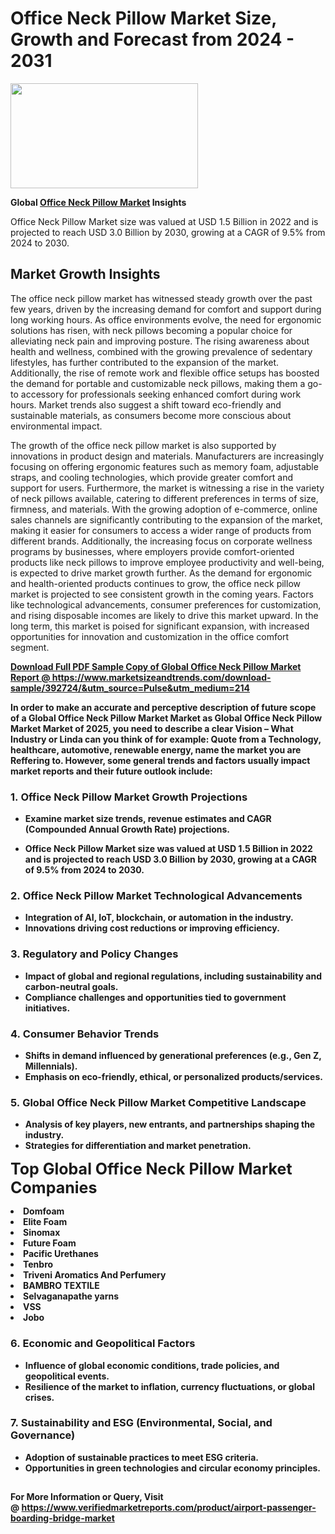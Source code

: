 <H1>Office Neck Pillow Market Size, Growth and Forecast from 2024 - 2031</H1><img class="aligncenter size-medium wp-image-584254" src="https://thirdeyenews.in/wp-content/uploads/2024/09/Global-Market-Research-300x168.jpeg" alt="" width="300" height="168" /><p><strong>Global&nbsp;<a href="https://www.marketsizeandtrends.com/download-sample/392724/&amp;utm_source=Pulse&amp;utm_medium=214">Office Neck Pillow Market</a> Insights</strong></p><p>Office Neck Pillow Market size was valued at USD 1.5 Billion in 2022 and is projected to reach USD 3.0 Billion by 2030, growing at a CAGR of 9.5% from 2024 to 2030.</p><p><h2>Market Growth Insights</h2> <p>The office neck pillow market has witnessed steady growth over the past few years, driven by the increasing demand for comfort and support during long working hours. As office environments evolve, the need for ergonomic solutions has risen, with neck pillows becoming a popular choice for alleviating neck pain and improving posture. The rising awareness about health and wellness, combined with the growing prevalence of sedentary lifestyles, has further contributed to the expansion of the market. Additionally, the rise of remote work and flexible office setups has boosted the demand for portable and customizable neck pillows, making them a go-to accessory for professionals seeking enhanced comfort during work hours. Market trends also suggest a shift toward eco-friendly and sustainable materials, as consumers become more conscious about environmental impact.</p> <p><strong><a href="#"></a></strong></p> <p>The growth of the office neck pillow market is also supported by innovations in product design and materials. Manufacturers are increasingly focusing on offering ergonomic features such as memory foam, adjustable straps, and cooling technologies, which provide greater comfort and support for users. Furthermore, the market is witnessing a rise in the variety of neck pillows available, catering to different preferences in terms of size, firmness, and materials. With the growing adoption of e-commerce, online sales channels are significantly contributing to the expansion of the market, making it easier for consumers to access a wider range of products from different brands. Additionally, the increasing focus on corporate wellness programs by businesses, where employers provide comfort-oriented products like neck pillows to improve employee productivity and well-being, is expected to drive market growth further. As the demand for ergonomic and health-oriented products continues to grow, the office neck pillow market is projected to see consistent growth in the coming years. Factors like technological advancements, consumer preferences for customization, and rising disposable incomes are likely to drive this market upward. In the long term, this market is poised for significant expansion, with increased opportunities for innovation and customization in the office comfort segment.</p> <p><strong><a href="#"></p><p><span class=""><strong>Download Full PDF Sample Copy of Global Office Neck Pillow Market Report</strong> @ <a href="https://www.marketsizeandtrends.com/download-sample/392724/&amp;utm_source=Pulse&amp;utm_medium=214" target="_blank">https://www.marketsizeandtrends.com/download-sample/392724/&amp;utm_source=Pulse&amp;utm_medium=214</a></span></p><p>In order to make an accurate and perceptive description of future scope of a Global&nbsp;Office Neck Pillow Market Market as Global&nbsp;Office Neck Pillow Market Market of 2025, you need to describe a clear Vision &ndash; What Industry or Linda can you think of for example: Quote from a Technology, healthcare, automotive, renewable energy, name the market you are Reffering to. However, some general trends and factors usually impact market reports and their future outlook include:</p><h3>1.&nbsp;<strong>Office Neck Pillow Market Growth Projections</strong></h3><ul><li>Examine market size trends, revenue estimates and CAGR (Compounded Annual Growth Rate) projections.</li><li><p>Office Neck Pillow Market size was valued at USD 1.5 Billion in 2022 and is projected to reach USD 3.0 Billion by 2030, growing at a CAGR of 9.5% from 2024 to 2030.</p></li></ul><h3>2.&nbsp;<strong>Office Neck Pillow Market Technological Advancements</strong></h3><ul><li>Integration of AI, IoT, blockchain, or automation in the industry.</li><li>Innovations driving cost reductions or improving efficiency.</li></ul><h3>3.&nbsp;<strong>Regulatory and Policy Changes</strong></h3><ul><li>Impact of global and regional regulations, including sustainability and carbon-neutral goals.</li><li>Compliance challenges and opportunities tied to government initiatives.</li></ul><h3>4.&nbsp;<strong>Consumer Behavior Trends</strong></h3><ul><li>Shifts in demand influenced by generational preferences (e.g., Gen Z, Millennials).</li><li>Emphasis on eco-friendly, ethical, or personalized products/services.</li></ul><h3>5.&nbsp;<strong>Global Office Neck Pillow Market Competitive Landscape</strong></h3><ul><li>Analysis of key players, new entrants, and partnerships shaping the industry.</li><li>Strategies for differentiation and market penetration.</li></ul><p data-pm-slice="1 1 []"><span style="color: inherit; font-family: inherit; font-size: 25px;">Top Global Office Neck Pillow Market Companies</span></p><div class="" data-test-id=""><p><li>Domfoam</li><li> Elite Foam</li><li> Sinomax</li><li> Future Foam</li><li> Pacific Urethanes</li><li> Tenbro</li><li> Triveni Aromatics And Perfumery</li><li> BAMBRO TEXTILE</li><li> Selvaganapathe yarns</li><li> VSS</li><li> Jobo</li></p></div><h3>6.&nbsp;<strong>Economic and Geopolitical Factors</strong></h3><ul><li>Influence of global economic conditions, trade policies, and geopolitical events.</li><li>Resilience of the market to inflation, currency fluctuations, or global crises.</li></ul><h3>7.&nbsp;<strong>Sustainability and ESG (Environmental, Social, and Governance)</strong></h3><ul><li>Adoption of sustainable practices to meet ESG criteria.</li><li>Opportunities in green technologies and circular economy principles.</li></ul><h2><strong style="font-size: 14px;">For More Information or Query, Visit @&nbsp;</strong><a style="background-color: #ffffff; font-size: 14px;" href="https://www.marketsizeandtrends.com/report/office-neck-pillow-market/" target="_blank">https://www.verifiedmarketreports.com/product/airport-passenger-boarding-bridge-market</a></h2>
